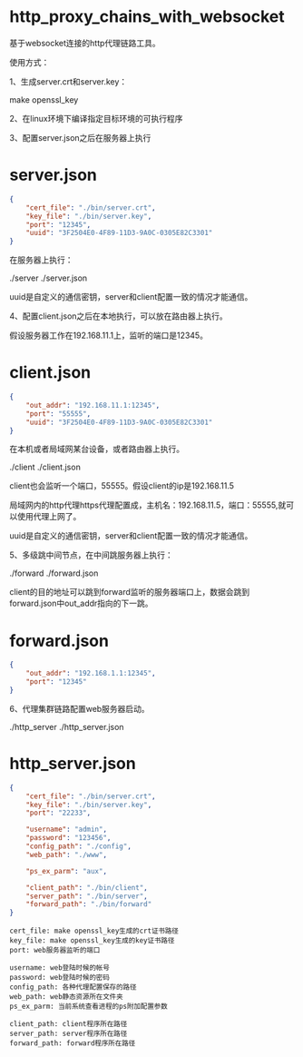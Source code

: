 # http_proxy_chains_with_websocket
基于websocket连接的http代理链路工具。


使用方式：

1、生成server.crt和server.key：

make openssl_key

2、在linux环境下编译指定目标环境的可执行程序

3、配置server.json之后在服务器上执行


# server.json
```json
{
	"cert_file": "./bin/server.crt",
	"key_file": "./bin/server.key",
	"port": "12345",
	"uuid": "3F2504E0-4F89-11D3-9A0C-0305E82C3301"
}
```

在服务器上执行：

./server ./server.json

uuid是自定义的通信密钥，server和client配置一致的情况才能通信。

4、配置client.json之后在本地执行，可以放在路由器上执行。

假设服务器工作在192.168.11.1上，监听的端口是12345。

# client.json
```json
{
	"out_addr": "192.168.11.1:12345",
	"port": "55555",
	"uuid": "3F2504E0-4F89-11D3-9A0C-0305E82C3301"
}
```

在本机或者局域网某台设备，或者路由器上执行。

./client ./client.json

client也会监听一个端口，55555。假设client的ip是192.168.11.5

局域网内的http代理https代理配置成，主机名：192.168.11.5，端口：55555,就可以使用代理上网了。

uuid是自定义的通信密钥，server和client配置一致的情况才能通信。

5、多级跳中间节点，在中间跳服务器上执行：

./forward ./forward.json

client的目的地址可以跳到forward监听的服务器端口上，数据会跳到forward.json中out_addr指向的下一跳。

# forward.json
```json
{
	"out_addr": "192.168.1.1:12345",
	"port": "12345"
}
```

6、代理集群链路配置web服务器启动。

./http_server ./http_server.json

# http_server.json
```json
{
	"cert_file": "./bin/server.crt",
	"key_file": "./bin/server.key",
	"port": "22233",

	"username": "admin",
	"password": "123456",
	"config_path": "./config",
	"web_path": "./www",

	"ps_ex_parm": "aux",

	"client_path": "./bin/client",
	"server_path": "./bin/server",
	"forward_path": "./bin/forward"
}
```

```shell
cert_file: make openssl_key生成的crt证书路径
key_file: make openssl_key生成的key证书路径
port: web服务器监听的端口

username: web登陆时候的帐号
password: web登陆时候的密码
config_path: 各种代理配置保存的路径
web_path: web静态资源所在文件夹
ps_ex_parm: 当前系统查看进程的ps附加配置参数

client_path: client程序所在路径
server_path: server程序所在路径
forward_path: forward程序所在路径
```
